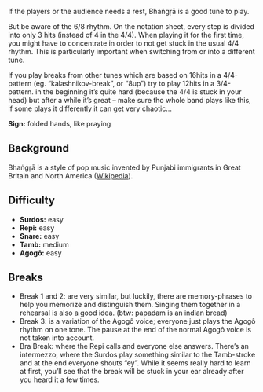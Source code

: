 If the players or the audience needs a rest, Bhaṅgṛā is a good tune to play.

But be aware of the 6/8 rhythm. On the notation sheet, every step is divided into only 3 hits (instead of 4 in the 4/4).
When playing it for the first time, you might have to concentrate in order to not get stuck in the usual 4/4 rhythm.
This is particularly important when switching from or into a different tune.

If you play breaks from other tunes which are based on 16hits in a 4/4-pattern (eg. “kalashnikov-break”, or “8up”) try
to play 12hits in a 3/4-pattern. in the beginning it’s quite hard (because the 4/4 is stuck in your head) but after a
while it’s great – make sure tho whole band plays like this, if some plays it differently it can get very chaotic…

**Sign:** folded hands, like praying

## Background

Bhaṅgṛā is a style of pop music invented by Punjabi immigrants in Great Britain and North America
([Wikipedia](https://en.wikipedia.org/wiki/Bhangra_(music))).

## Difficulty

* **Surdos:** easy
* **Repi:** easy
* **Snare:** easy
* **Tamb:** medium
* **Agogô:** easy

## Breaks

* Break 1 and 2: are very similar, but luckily, there are memory-phrases to help you memorize and distinguish them.
  Singing them together in a rehearsal is also a good idea. (btw: papadam is an indian bread)
* Break 3: is a variation of the Agogô voice; everyone just plays the Agogô rhythm on one tone. The pause at the end
  of the normal Agogô voice is not taken into account.
* Bra Break: where the Repi calls and everyone else answers. There’s an intermezzo, where the Surdos play something
  similar to the Tamb-stroke and at the end everyone shouts “ey”. While it seems really hard to learn at first, you’ll
  see that the break will be stuck in your ear already after you heard it a few times.